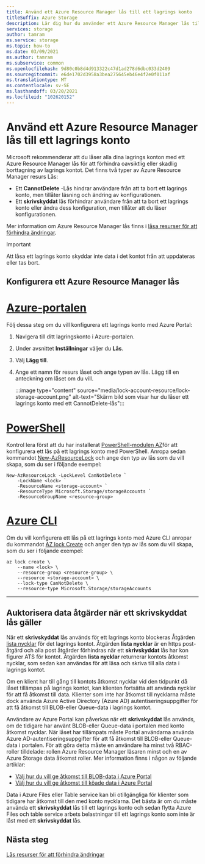 ```yaml
---
title: Använd ett Azure Resource Manager lås till ett lagrings konto
titleSuffix: Azure Storage
description: Lär dig hur du använder ett Azure Resource Manager lås till ett lagrings konto.
services: storage
author: tamram
ms.service: storage
ms.topic: how-to
ms.date: 03/09/2021
ms.author: tamram
ms.subservice: common
ms.openlocfilehash: 9d80c0b8d4d913322c47d1ad278d6dbc033d2409
ms.sourcegitcommit: e6de1702d3958a3bea275645eb46e4f2e0f011af
ms.translationtype: MT
ms.contentlocale: sv-SE
ms.lasthandoff: 03/20/2021
ms.locfileid: "102620152"
---
```

# <a name="apply-an-azure-resource-manager-lock-to-a-storage-account"></a>Använd ett Azure Resource Manager lås till ett lagrings konto

Microsoft rekommenderar att du låser alla dina lagrings konton med ett Azure Resource Manager lås för att förhindra oavsiktlig eller skadlig borttagning av lagrings kontot. Det finns två typer av Azure Resource Manager resurs Lås:

- Ett **CannotDelete** -Lås hindrar användare från att ta bort ett lagrings konto, men tillåter läsning och ändring av konfigurationen.
- Ett **skrivskyddat** lås förhindrar användare från att ta bort ett lagrings konto eller ändra dess konfiguration, men tillåter att du läser konfigurationen.

Mer information om Azure Resource Manager lås finns i [låsa resurser för att förhindra ändringar](../../azure-resource-manager/management/lock-resources.md).

> [!IMPORTANT]
> Att låsa ett lagrings konto skyddar inte data i det kontot från att uppdateras eller tas bort.

## <a name="configure-an-azure-resource-manager-lock"></a>Konfigurera ett Azure Resource Manager lås

# <a name="azure-portal"></a>[Azure-portalen](#tab/portal)

Följ dessa steg om du vill konfigurera ett lagrings konto med Azure Portal:

1. Navigera till ditt lagringskonto i Azure-portalen.
1. Under avsnittet **Inställningar** väljer du **Lås**.
1. Välj **Lägg till**.
1. Ange ett namn för resurs låset och ange typen av lås. Lägg till en anteckning om låset om du vill.

    :::image type="content" source="media/lock-account-resource/lock-storage-account.png" alt-text="Skärm bild som visar hur du låser ett lagrings konto med ett CannotDelete-lås":::

# <a name="powershell"></a>[PowerShell](#tab/azure-powershell)

Kontrol lera först att du har installerat [PowerShell-modulen AZ](https://www.powershellgallery.com/packages/Az)för att konfigurera ett lås på ett lagrings konto med PowerShell. Anropa sedan kommandot [New-AzResourceLock](/powershell/module/az.resources/new-azresourcelock) och ange den typ av lås som du vill skapa, som du ser i följande exempel:

```azurepowershell
New-AzResourceLock -LockLevel CanNotDelete `
    -LockName <lock> `
    -ResourceName <storage-account> `
    -ResourceType Microsoft.Storage/storageAccounts `
    -ResourceGroupName <resource-group>
```

# <a name="azure-cli"></a>[Azure CLI](#tab/azure-cli)

Om du vill konfigurera ett lås på ett lagrings konto med Azure CLI anropar du kommandot [AZ lock Create](/cli/azure/lock#az_lock_create) och anger den typ av lås som du vill skapa, som du ser i följande exempel:

```azurecli
az lock create \
    --name <lock> \
    --resource-group <resource-group> \
    --resource <storage-account> \
    --lock-type CanNotDelete \
    --resource-type Microsoft.Storage/storageAccounts
```

---

## <a name="authorizing-data-operations-when-a-readonly-lock-is-in-effect"></a>Auktorisera data åtgärder när ett skrivskyddat lås gäller

När ett **skrivskyddat** lås används för ett lagrings konto blockeras Åtgärden [lista nycklar](/rest/api/storagerp/storageaccounts/listkeys) för det lagrings kontot. Åtgärden **lista nycklar** är en https post-åtgärd och alla post åtgärder förhindras när ett **skrivskyddat** lås har kon figurer ATS för kontot. Åtgärden **lista nycklar** returnerar kontots åtkomst nycklar, som sedan kan användas för att läsa och skriva till alla data i lagrings kontot.

Om en klient har till gång till kontots åtkomst nycklar vid den tidpunkt då låset tillämpas på lagrings kontot, kan klienten fortsätta att använda nycklar för att få åtkomst till data. Klienter som inte har åtkomst till nycklarna måste dock använda Azure Active Directory (Azure AD) autentiseringsuppgifter för att få åtkomst till BLOB-eller Queue-data i lagrings kontot.

Användare av Azure Portal kan påverkas när ett **skrivskyddat** lås används, om de tidigare har använt BLOB-eller Queue-data i portalen med konto åtkomst nycklar. När låset har tillämpats måste Portal användarna använda Azure AD-autentiseringsuppgifter för att få åtkomst till BLOB-eller Queue-data i portalen. För att göra detta måste en användare ha minst två RBAC-roller tilldelade: rollen Azure Resource Manager läsaren minst och en av Azure Storage data åtkomst roller. Mer information finns i någon av följande artiklar:

- [Välj hur du vill ge åtkomst till BLOB-data i Azure Portal](../blobs/authorize-data-operations-portal.md)
- [Välj hur du vill ge åtkomst till köade data i Azure Portal](../queues/authorize-data-operations-portal.md)

Data i Azure Files eller Table service kan bli otillgängliga för klienter som tidigare har åtkomst till den med konto nycklarna. Det bästa är om du måste använda ett **skrivskyddat** lås till ett lagrings konto och sedan flytta Azure Files och table service arbets belastningar till ett lagrings konto som inte är låst med ett **skrivskyddat** lås.

## <a name="next-steps"></a>Nästa steg

[Lås resurser för att förhindra ändringar](../../azure-resource-manager/management/lock-resources.md)
